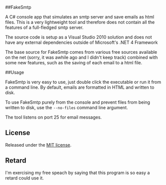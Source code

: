 ##FakeSmtp

A C# console app that simulates an smtp server and save emails as html files. This is a very lightweight tool and therefore does not contain all the features of a full-fledged smtp server.

The source code is setup as a Visual Studio 2010 solution and does not have any external dependencies outside of Microsoft's .NET 4 Framework

The base source for FakeSmtp comes from various free sources available on the net (sorry, it was awhile ago and I didn't keep track) combined with some new features, such as the saving of each email to a html file.

##Usage

FakeSmtp is very easy to use, just double click the executable or run it from a command line. By default, emails are formatted in HTML and written to disk.

To use FakeSmtp purely from the console and prevent files from being written to disk, use the `--no-files` command line argument.

The tool listens on port 25 for email messages.

## License
Released under the [MIT license](http://www.opensource.org/licenses/MIT).

## Retard
I'm exercising my free speach by saying that this program is so easy a retard could use it.
